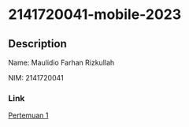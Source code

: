 # 2141720041-mobile-2023
## Description
Name: Maulidio Farhan Rizkullah

NIM: 2141720041
### Link

[Pertemuan 1](https://github.com/DioGitH/2141720041-mobile-2023/tree/main/week-01)

